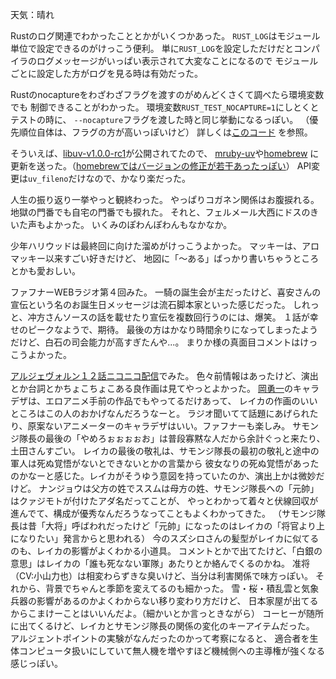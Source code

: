 天気：晴れ

Rustのログ関連でわかったこととかがいくつかあった。
`RUST_LOG`はモジュール単位で設定できるのがけっこう便利。
単に`RUST_LOG`を設定しただけだとコンパイラのログメッセージがいっぱい表示されて大変なことになるので
モジュールごとに設定した方がログを見る時は有効だった。

Rustのnocaptureをわざわざフラグを渡すのがめんどくさくて調べたら環境変数でも
制御できることがわかった。
環境変数`RUST_TEST_NOCAPTURE=1`にしとくとテストの時に、
`--nocapture`フラグを渡した時と同じ挙動になるっぽい。
（優先順位自体は、フラグの方が高いっぽいけど）
詳しくは[このコード](https://github.com/rust-lang/rust/blob/0e784e16840e8a0c623cc6166de26da9334db3d6/src/libtest/lib.rs#L408)
を参照。

そういえば、[libuv-v1.0.0-rc1](https://github.com/joyent/libuv/releases/tag/v1.0.0-rc1)が公開されてたので、
[mruby-uv](https://github.com/mattn/mruby-uv/pull/54)や[homebrew](https://github.com/Homebrew/homebrew/commit/5d827b8dfbf4e75a429a675ecc9ca1d3329c6716)
に更新を送った。（[homebrewではバージョンの修正が若干あったっぽい](https://github.com/Homebrew/homebrew/commit/e9baa9c2e50eee7cafaeb67e2f005f9499e79bc5)）
API変更は`uv_fileno`だけなので、かなり楽だった。

人生の振り返り一挙やっと観終わった。
やっぱりコガネン関係はお腹捩れる。
地獄の門番でも自宅の門番でも捩れた。
それと、フェルメール大西にドスのきいた声もよかった。
いくみのぽわんぽわんもなかなか。

少年ハリウッドは最終回に向けた溜めがけっこうよかった。
マッキーは、アロマッキー以来すごい好きだけど、
地図に「〜ある」ばっかり書いちゃうところとかも愛おしい。

ファフナーWEBラジオ第４回みた。
一騎の誕生会が主だったけど、喜安さんの宣伝という名のお誕生日メッセージは流石脚本家といった感じだった。
しれっと、冲方さんソースの話を載せたり宣伝を複数回行うのには、爆笑。
１話が幸せのピークなようで、期待。
最後の方はかなり時間余りになってしまったようだけど、白石の司会能力が高すぎたんや...。
まりか様の真面目コメントはけっこうよかった。

[アルジェヴォルン１２話ニコニコ配信](http://www.nicovideo.jp/watch/1411021758)でみた。
色々前情報はあったけど、演出とか台詞とかちょこちょこある良作画は見てやっとよかった。
[岡勇一](https://twitter.com/oka_yu_1)のキャラデザは、エロアニメ手前の作品でもやってるだけあって、
レイカの作画のいいところはこの人のおかげなんだろうなーと。
ラジオ聞いてて話題にあげられたり、原案ないアニメーターのキャラデザはいい。ファフナーも楽しみ。
サモンジ隊長の最後の「やめろぉぉぉぉお」は普段寡黙な人だから余計ぐっと来たり、土田さんすごい。
レイカの最後の敬礼は、サモンジ隊長の最初の敬礼と途中の軍人は死ぬ覚悟がないとできないとかの言葉から
彼女なりの死ぬ覚悟があったのかなーと感じた。レイカがそうゆう意図を持っていたのか、演出上かは微妙だけど。
ナンジョウは父方の姓でススムは母方の姓、サモンジ隊長への「元帥」はクァジモトが付けたアダ名だってことが、
やっとわかって着々と伏線回収が進んでて、構成が優秀なんだろうなってこともよくわかってきた。
（サモンジ隊長は昔「大将」呼ばわれだったけど「元帥」になったのはレイカの「将官より上になりたい」発言からと思われる）
今のスズシロさんの髪型がレイカに似てるのも、レイカの影響がよくわかる小道具。
コメントとかで出てたけど、「白銀の意思」はレイカの「誰も死なない軍隊」あたりとか絡んでくるのかね。
准将（CV:小山力也）は相変わらずきな臭いけど、当分は利害関係で味方っぽい。
それから、背景でちゃんと季節を変えてるのも細かった。
雪・桜・積乱雲と気象兵器の影響があるのかよくわからない移り変わり方だけど、
日本家屋が出てるからこまけーことはいいんだよ。（細かいとか言っときながら）
コーヒーが随所に出てくるけど、レイカとサモンジ隊長の関係の変化のキーアイテムだった。
アルジェントポイントの実験がなんだったのかって考察になると、
適合者を生体コンピュータ扱いにしていて無人機を増やすほど機械側への主導権が強くなる感じっぽい。
